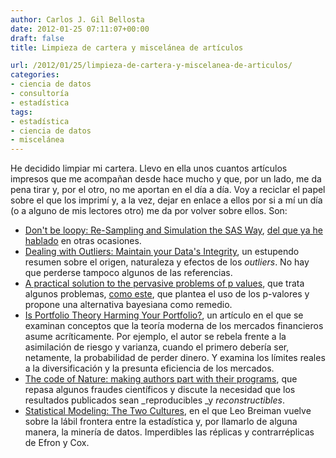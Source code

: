 ```yaml
---
author: Carlos J. Gil Bellosta
date: 2012-01-25 07:11:07+00:00
draft: false
title: Limpieza de cartera y miscelánea de artículos

url: /2012/01/25/limpieza-de-cartera-y-miscelanea-de-articulos/
categories:
- ciencia de datos
- consultoría
- estadística
tags:
- estadística
- ciencia de datos
- miscelánea
---
```


He decidido limpiar mi cartera. Llevo en ella unos cuantos artículos impresos que me acompañan desde hace mucho y que, por un lado, me da pena tirar y, por el otro, no me aportan en el día a día. Voy a reciclar el papel sobre el que los imprimí y, a la vez, dejar en enlace a ellos por si a mí un día (o a alguno de mis lectores otro) me da por volver sobre ellos. Son:

* [Don't be loopy: Re-Sampling and Simulation the SAS Way](http://www2.sas.com/proceedings/forum2007/183-2007.pdf), [del que ya he hablado](http://www.datanalytics.com/blog/2011/08/11/dont-be-loopy/) en otras ocasiones.
* [Dealing with Outliers: Maintain your Data's Integrity](http://rfd.uoregon.edu/files/rfd/StatisticalResources/outl.txt), un estupendo resumen sobre el origen, naturaleza y efectos de los _outliers_. No hay que perderse tampoco algunos de las referencias.
* [A practical solution to the pervasive problems of p values](http://www.ejwagenmakers.com/2007/pValueProblems.pdf), que trata algunos problemas, [como este](http://www.datanalytics.com/blog/2011/12/20/p-n-y-mi-moneda-de-la-suerte/), que plantea el uso de los p-valores y propone una alternativa bayesiana como remedio.
* [Is Portfolio Theory Harming Your Portfolio?](http://papers.ssrn.com/sol3/papers.cfm?abstract_id=1840734), un artículo en el que se examinan conceptos que la teoría moderna de los mercados financieros asume acríticamente. Por ejemplo, el autor se rebela frente a la asimilación de riesgo y varianza, cuando el primero debería ser, netamente, la probabilidad de perder dinero. Y examina los límites reales a la diversificación y la presunta eficiencia de los mercados.
* [The code of Nature: making authors part with their programs](http://nigguraths.wordpress.com/2011/02/27/nature-code-availability/), que repasa algunos fraudes científicos y discute la necesidad que los resultados publicados sean _reproducibles _y _reconstructibles_.
* [Statistical Modeling: The Two Cultures](http://www.recognition.su/wiki/images/8/85/Breiman01stat-ml.pdf), en el que Leo Breiman vuelve sobre la lábil frontera entre la estadística y, por llamarlo de alguna manera, la minería de datos. Imperdibles las réplicas y contrarréplicas de Efron y Cox.

